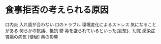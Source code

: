 # 食事拒否の考えられる原因
 口内炎
 入れ歯が合わない
 口のトラブル
 環境変化によるストレス
 気になることがある
 何らかの抗議、抵抗
 鬱
 毒を盛られているといった[妄想]、幻覚
 感染症
 胃腸の病気
 [便秘]
 薬の影響
